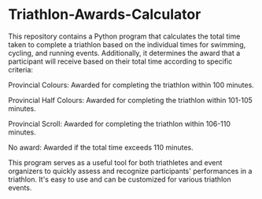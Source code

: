 # Triathlon-Awards-Calculator
This repository contains a Python program that calculates the total time taken to complete a triathlon based on the individual times for swimming, cycling, and running events. Additionally, it determines the award that a participant will receive based on their total time according to specific criteria:

Provincial Colours: Awarded for completing the triathlon within 100 minutes.

Provincial Half Colours: Awarded for completing the triathlon within 101-105 minutes.

Provincial Scroll: Awarded for completing the triathlon within 106-110 minutes.

No award: Awarded if the total time exceeds 110 minutes.

This program serves as a useful tool for both triathletes and event organizers to quickly assess and recognize participants' performances in a triathlon. It's easy to use and can be customized for various triathlon events.
